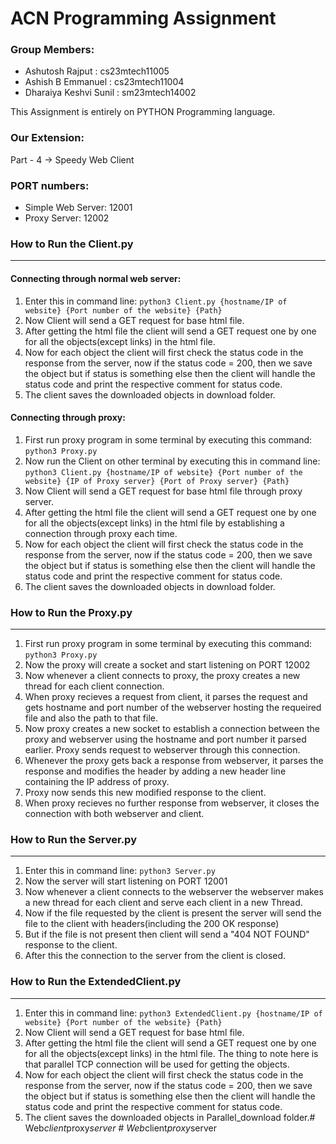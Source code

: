 ACN Programming Assignment
==========================

### Group Members:

* Ashutosh Rajput : cs23mtech11005
* Ashish B Emmanuel : cs23mtech11004
* Dharaiya Keshvi Sunil : sm23mtech14002

This Assignment is entirely on PYTHON Programming language.

### Our Extension:

Part - 4 -> Speedy Web Client

### PORT numbers:

* Simple Web Server: 12001
* Proxy Server: 12002

### How to Run the Client.py
---------------------------

#### Connecting through normal web server:

1. Enter this in command line: `python3 Client.py {hostname/IP of website} {Port number of the website} {Path}`
2. Now Client will send a GET request for base html file.
3. After getting the html file the client will send a GET request one by one for all the objects(except links) in the html file.
4. Now for each object the client will first check the status code in the response from the server, now if the status code = 200, then we save the object but if status is something else then the client will handle the status code and print the respective comment for status code.
5. The client saves the downloaded objects in download folder.

#### Connecting through proxy:

1. First run proxy program in some terminal by executing this command: `python3 Proxy.py`
2. Now run the Client on other terminal by executing this in command line: `python3 Client.py {hostname/IP of website} {Port number of the website} {IP of Proxy server} {Port of Proxy server} {Path}`
3. Now Client will send a GET request for base html file through proxy server.
4. After getting the html file the client will send a GET request one by one for all the objects(except links) in the html file by establishing a connection through proxy each time.
5. Now for each object the client will first check the status code in the response from the server, now if the status code = 200, then we save the object but if status is something else then the client will handle the status code and print the respective comment for status code.
6. The client saves the downloaded objects in download folder.

### How to Run the Proxy.py
---------------------------

1. First run proxy program in some terminal by executing this command: `python3 Proxy.py`
2. Now the proxy will create a socket and start listening on PORT 12002
3. Now whenever a client connects to proxy, the proxy creates a new thread for each client connection.
4. When proxy recieves a request from client, it parses the request and gets hostname and port number of the webserver hosting the requeired file and also the path to that file.
5. Now proxy creates a new socket to establish a connection between the proxy and webserver using the hostname and port number it parsed earlier. Proxy sends request to webserver through this connection.
6. Whenever the proxy gets back a response from webserver, it parses the response and modifies the header by adding a new header line containing the IP address of proxy.
7. Proxy now sends this new modified response to the client.
8. When proxy recieves no further response from webserver, it closes the connection with both webserver and client.

### How to Run the Server.py
---------------------------

1. Enter this in command line: `python3 Server.py`
2. Now the server will start listening on PORT 12001
3. Now whenever a client connects to the webserver the webserver makes a new thread for each client and serve each client in a new Thread.
4. Now if the file requested by the client is present the server will send the file to the client with headers(including the 200 OK response)
5. But if the file is not present then client will send a "404 NOT FOUND" response to the client.
6. After this the connection to the server from the client is closed.

### How to Run the ExtendedClient.py
-------------------------------

1. Enter this in command line: `python3 ExtendedClient.py {hostname/IP of website} {Port number of the website} {Path}`
2. Now Client will send a GET request for base html file.
3. After getting the html file the client will send a GET request one by one for all the objects(except links) in the html file. The thing to note here is that parallel TCP connection will be used for getting the objects.
4. Now for each object the client will first check the status code in the response from the server, now if the status code = 200, then we save the object but if status is something else then the client will handle the status code and print the respective comment for status code.
5. The client saves the downloaded objects in Parallel_download folder.#   W e b _ c l i e n t _ p r o x y _ s e r v e r  
 #   W e b _ c l i e n t _ p r o x y _ s e r v e r  
 